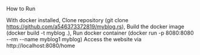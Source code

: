 How to Run

With docker installed, 
Clone repository (git clone https://github.com/a546373372819/myblog.rs),
Build the docker image (docker build -t myblog .),
Run docker container (docker run -p 8080:8080 --rm --name myblog1 myblog)
Access the website via http://localhost:8080/home
